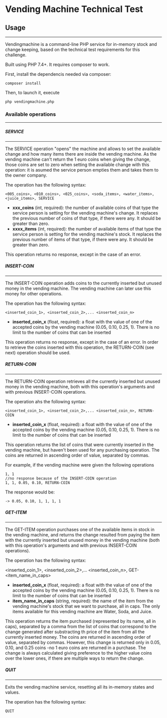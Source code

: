 # Vending Machine Technical Test

## Usage
----
Vendingmachine is a command-line PHP service for in-memory stock and change keeping, based on the technical test requirements for this challenge.

Built using PHP 7.4+. It requires composer to work.

First, install the dependencis needed via composer:

    composer install

Then, to launch it, execute

    php vendingmachine.php

### Available operations
----

##### SERVICE
----
The SERVICE operation "opens" the machine and allows to set the available change and how many items there are inside the vending machine. As the vending machine can't return the 1 euro coins when giving the change, those coins are set to zero when setting the available change with this operation: it is asumed the service person empties them and takes them to the owner company.

The operation has the following syntax:

    <005_coins>, <010_coins>, <025_coins>, <soda_items>, <water_items>, <juice_items>, SERVICE

- **xxx_coins** (int, required): the number of available coins of that type the service person is setting for the vending machine's change. It replaces the previous number of coins of that type, if there were any. It should be greater than zero.
- **xxxx_items** (int, required): the number of available items of that type the service person is setting for the vending machine's stock. It replaces the previous number of items of that type, if there were any. It should be greater than zero.

This operation returns no response, except in the case of an error.

##### INSERT-COIN
----
The INSERT-COIN operation adds coins to the currently inserted but unused money in the vending machine. The vending machine can later use this money for other operations.

The operation has the following syntax:

    <inserted_coin_1>, <inserted_coin_2>,... <inserted_coin_n>

- **inserted_coin_x** (float, required): a float with the value of one of the accepted coins by the vending machine (0.05, 0.10, 0.25, 1). There is no limit to the number of coins that can be inserted

This operation returns no response, except in the case of an error. In order to retrieve the coins inserted with this operation, the RETURN-COIN (see next) operation should be used.

##### RETURN-COIN
----
The RETURN-COIN operation retrieves all the currently inserted but unused money in the vending machine, both with this operation's arguments and with previous INSERT-COIN operations.

The operation ahs the following syntax:

    <inserted_coin_1>, <inserted_coin_2>,... <inserted_coin_n>, RETURN-COIN

- **inserted_coin_x** (float, required): a float with the value of one of the accepted coins by the vending machine (0.05, 0.10, 0.25, 1). There is no limit to the number of coins that can be inserted

This operation returns the list of coins that were currently inserted in the vending machine, but haven't been used for any purchasing operation. The coins are returned in ascending order of value, separated by commas.

For example, if the vending machine were given the following operations

    1, 1
    //no response because of the INSERT-COIN operation
    1, 1, 0.05, 0.10, RETURN-COIN

The response would be:

    -> 0.05, 0.10, 1, 1, 1, 1

##### GET-ITEM
----

The GET-ITEM operation purchases one of the available items in stock in the vending machine, and returns the change resulted from paying the item with the currently inserted but unused money in the vending machine (both with this operation's arguments and with previous INSERT-COIN operations).

The operation has the following syntax:

   <inserted_coin_1>, <inserted_coin_2>,... <inserted_coin_n>, GET-<item_name_in_caps>

- **inserted_coin_x** (float, required): a float with the value of one of the accepted coins by the vending machine (0.05, 0.10, 0.25, 1). There is no limit to the number of coins that can be inserted
- **item_name_in_caps** (string, required): the name of the item from the vending machine's stock that we want to purchase, all in caps. The only items available for this vending machine are Water, Soda, and Juice.

This operation returns the item purchased (represented by its name, all in caps), separated by a comma from the list of coins that correspond to the change generated after substracting th price of the item from all the currently inserted money. The coins are returned in ascending order of value, separated by commas. However, this change is returned only in 0.05, 0.10, and 0.25 coins -no 1 euro coins are returned in a purchase. The change is always calculated giving preference to the higher value coins over the lower ones, if there are multiple ways to return the change.

##### QUIT
----

Exits the vending machine service, resetting all its in-memory states and values.

The operation has the following syntax:

    QUIT